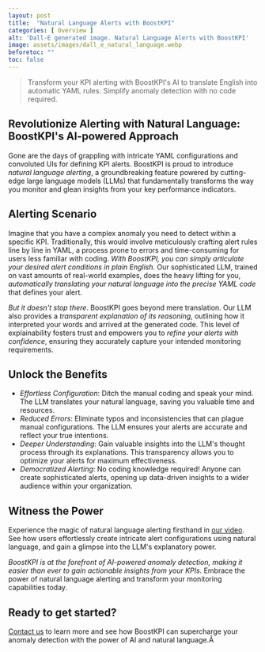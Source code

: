 ```yaml
---
layout: post
title:  "Natural Language Alerts with BoostKPI"
categories: [ Overview ]
alt: 'Dall-E generated image. Natural Language Alerts with BoostKPI'
image: assets/images/dall_e_natural_language.webp
beforetoc: ""
toc: false
---
```

>Transform your KPI alerting with BoostKPI's AI to translate English into automatic YAML rules. Simplify anomaly detection with no code required.

## Revolutionize Alerting with Natural Language: BoostKPI's AI-powered Approach
Gone are the days of grappling with intricate YAML configurations and convoluted UIs for defining KPI alerts. BoostKPI is proud to introduce *natural language alerting*, a groundbreaking feature powered by cutting-edge large language models (LLMs) that fundamentally transforms the way you monitor and glean insights from your key performance indicators.

## Alerting Scenario
Imagine that you have a complex anomaly you need to detect within a specific KPI. Traditionally, this would involve meticulously crafting alert rules line by line in YAML, a process prone to errors and time-consuming for users less familiar with coding. *With BoostKPI, you can simply articulate your desired alert conditions in plain English.* Our sophisticated LLM, trained on vast amounts of real-world examples, does the heavy lifting for you, *automatically translating your natural language into the precise YAML code* that defines your alert.

*But it doesn't stop there*. BoostKPI goes beyond mere translation. Our LLM also provides a *transparent explanation of its reasoning*, outlining how it interpreted your words and arrived at the generated code. This level of explainability fosters trust and empowers you to *refine your alerts with confidence*, ensuring they accurately capture your intended monitoring requirements.

## Unlock the Benefits
- *Effortless Configuration*: Ditch the manual coding and speak your mind. The LLM translates your natural language, saving you valuable time and resources.
- *Reduced Errors*: Eliminate typos and inconsistencies that can plague manual configurations. The LLM ensures your alerts are accurate and reflect your true intentions.
- *Deeper Understanding*: Gain valuable insights into the LLM's thought process through its explanations. This transparency allows you to optimize your alerts for maximum effectiveness.
- *Democratized Alerting*: No coding knowledge required! Anyone can create sophisticated alerts, opening up data-driven insights to a wider audience within your organization.

## Witness the Power
Experience the magic of natural language alerting firsthand in [our video](https://youtu.be/MjalD-IVmtU). See how users effortlessly create intricate alert configurations using natural language, and gain a glimpse into the LLM's explanatory power.

*BoostKPI is at the forefront of AI-powered anomaly detection, making it easier than ever to gain actionable insights from your KPIs.* Embrace the power of natural language alerting and transform your monitoring capabilities today.

## Ready to get started?
[Contact us](https://boostkpi.com) to learn more and see how BoostKPI can supercharge your anomaly detection with the power of AI and natural language.Â
